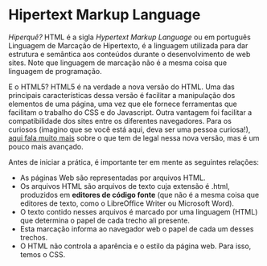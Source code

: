 # Hipertext Markup Language

*Hiperquê?* HTML é a sigla *Hypertext Markup Language* ou em português Linguagem de Marcação de Hipertexto, é a linguagem utilizada para dar estrutura e semântica aos conteúdos durante o desenvolvimento de web sites. Note que linguagem de marcação não é a mesma coisa que linguagem de programação.

E o HTML5? HTML5 é na verdade a nova versão do HTML. Uma das principais características dessa versão é facilitar a manipulação dos elementos de uma página, uma vez que ele fornece ferramentas que facilitam o trabalho do CSS e do Javascript. Outra vantagem foi facilitar a compatibilidade dos sites entre os diferentes navegadores. Para os curiosos (imagino que se você está aqui, deva ser uma pessoa curiosa!), [aqui fala muito mais](http://diveintohtml5.com.br/) sobre o que tem de legal nessa nova versão, mas é um pouco mais avançado.

Antes de iniciar a prática, é importante ter em mente as seguintes relações:

- As páginas Web são representadas por arquivos HTML.
- Os arquivos HTML são arquivos de texto cuja extensão é .html, produzidos em **editores de código fonte** (que não é a mesma coisa que editores de texto, como o LibreOffice Writer ou Microsoft Word).
- O texto contido nesses arquivos é marcado por uma linguagem (HTML) que determina o papel de cada trecho ali presente.
- Esta marcação informa ao navegador web o papel de cada um desses trechos.
- O HTML não controla a aparência e o estilo da página web. Para isso, temos o CSS.

